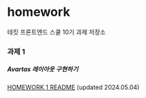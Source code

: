 # homework
테킷 프론트엔드 스쿨 10기 과제 저장소

### 과제 1
##### Avartas 레이아웃 구현하기
[HOMEWORK 1 README](avatars\avatars.md "HOMEWORK 1 README.md") (updated 2024.05.04)